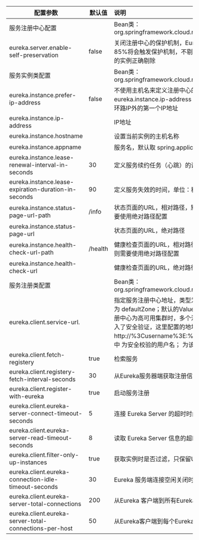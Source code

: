 | 配置参数                                               | 默认值  | 说明                                                         |
| ------------------------------------------------------ | ------- | :----------------------------------------------------------- |
| 服务注册中心配置                                       |         | Bean类：org.springframework.cloud.netflix.eureka.server.EurekaServerConfigBean |
| eureka.server.enable-self-preservation                 | false   | 关闭注册中心的保护机制，Eureka 会统计15分钟之内心跳失败的比例低于85%将会触发保护机制，不剔除服务提供者，如果关闭服务注册中心将不可用的实例正确剔除 |
| 服务实例类配置                                         |         | Bean类：org.springframework.cloud.netflix.eureka.EurekaInstanceConfigBean |
| eureka.instance.prefer-ip-address                      | false   | 不使用主机名来定义注册中心的地址，而使用IP地址的形式，如果设置了eureka.instance.ip-address 属性，则使用该属性配置的IP，否则自动获取除环路IP外的第一个IP地址 |
| eureka.instance.ip-address                             |         | IP地址                                                       |
| eureka.instance.hostname                               |         | 设置当前实例的主机名称                                       |
| eureka.instance.appname                                |         | 服务名，默认取 spring.application.name 配置值，如果没有则为 unknown |
| eureka.instance.lease-renewal-interval-in-seconds      | 30      | 定义服务续约任务（心跳）的调用间隔，单位：秒                 |
| eureka.instance.lease-expiration-duration-in-seconds   | 90      | 定义服务失效的时间，单位：秒                                 |
| eureka.instance.status-page-url-path                   | /info   | 状态页面的URL，相对路径，默认使用 HTTP 访问，如果需要使用 HTTPS则需要使用绝对路径配置 |
| eureka.instance.status-page-url                        |         | 状态页面的URL，绝对路径                                      |
| eureka.instance.health-check-url-path                  | /health | 健康检查页面的URL，相对路径，默认使用 HTTP 访问，如果需要使用 HTTPS则需要使用绝对路径配置 |
| eureka.instance.health-check-url                       |         | 健康检查页面的URL，绝对路径                                  |
| 服务注册类配置                                         |         | Bean类：org.springframework.cloud.netflix.eureka.EurekaClientConfigBean |
| eureka.client.service-url.                             |         | 指定服务注册中心地址，类型为 HashMap，并设置有一组默认值，默认的Key为 defaultZone；默认的Value为 http://localhost:8761/eureka ，如果服务注册中心为高可用集群时，多个注册中心地址以逗号分隔。如果服务注册中心加入了安全验证，这里配置的地址格式为： http://%3Cusername%3E:%3Cpassword%3E@localhost:8761/eureka 其中 <username> 为安全校验的用户名；<password> 为该用户的密码 |
| eureka.client.fetch-registery                          | true    | 检索服务                                                     |
| eureka.client.registery-fetch-interval-seconds         | 30      | 从Eureka服务器端获取注册信息的间隔时间，单位：秒             |
| eureka.client.register-with-eureka                     | true    | 启动服务注册                                                 |
| eureka.client.eureka-server-connect-timeout-seconds    | 5       | 连接 Eureka Server 的超时时间，单位：秒                      |
| eureka.client.eureka-server-read-timeout-seconds       | 8       | 读取 Eureka Server 信息的超时时间，单位：秒                  |
| eureka.client.filter-only-up-instances                 | true    | 获取实例时是否过滤，只保留UP状态的实例                       |
| eureka.client.eureka-connection-idle-timeout-seconds   | 30      | Eureka 服务端连接空闲关闭时间，单位：秒                      |
| eureka.client.eureka-server-total-connections          | 200     | 从Eureka 客户端到所有Eureka服务端的连接总数                  |
| eureka.client.eureka-server-total-connections-per-host | 50      | 从Eureka客户端到每个Eureka服务主机的连接总数                 |
